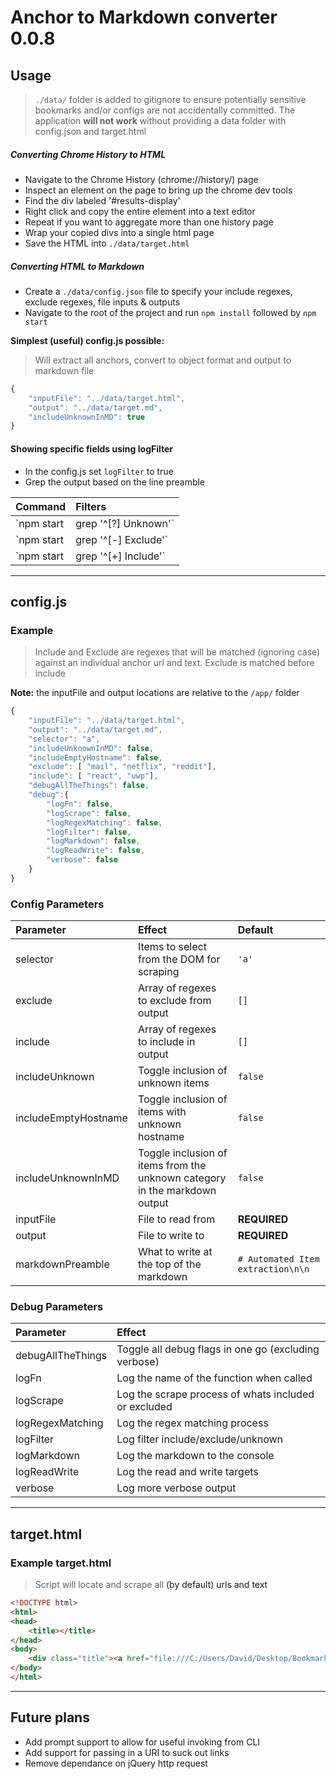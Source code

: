 # Anchor to Markdown converter 0.0.8

## Usage

> `./data/` folder is added to gitignore to ensure potentially sensitive bookmarks and/or configs are not accidentally committed. The application **will not work** without providing a data folder with config.json and target.html

##### Converting Chrome History to HTML

* Navigate to the Chrome History (chrome://history/) page
* Inspect an element on the page to bring up the chrome dev tools
* Find the div labeled '#results-display'
* Right click and copy the entire element into a text editor
* Repeat if you want to aggregate more than one history page
* Wrap your copied divs into a single html page
* Save the HTML into `./data/target.html`

##### Converting HTML to Markdown

* Create a `./data/config.json` file to specify your include regexes, exclude regexes, file inputs & outputs
* Navigate to the root of the project and run `npm install` followed by `npm start`

**Simplest (useful) config.js possible:**

> Will extract all anchors, convert to object format and output to markdown file

```javascript
{
    "inputFile": "../data/target.html",
    "output": "../data/target.md",
    "includeUnknownInMD": true
}
```

#### Showing specific fields using **logFilter**

* In the config.js set `logFilter` to true
* Grep the output based on the line preamble

Command | Filters
:--- | :---
`npm start | grep '^\[?\] Unknown'` |`[?] Unknown`
`npm start | grep '^\[\-\] Exclude'` |`[-] Exclude`
`npm start | grep '^\[+\] Include'` |`[+] Include`

--- 

## config.js

### Example

> Include and Exclude are regexes that will be matched (ignoring case) against an individual anchor url and text. Exclude is matched before include

**Note:** the inputFile and output locations are relative to the `/app/` folder

```javascript
{
    "inputFile": "../data/target.html",
    "output": "../data/target.md",
    "selector": "a",
    "includeUnknownInMD": false,
    "includeEmptyHostname": false,
    "exclude": [ "mail", "netflix", "reddit"],
    "include": [ "react", "uwp"],
    "debugAllTheThings": false,
    "debug":{
        "logFn": false,
        "logScrape": false,
        "logRegexMatching": false,
        "logFilter": false,
        "logMarkdown": false,
        "logReadWrite": false,
        "verbose": false
    }
}
```

### Config Parameters

Parameter | Effect | Default
:--- | :--- | :---
selector | Items to select from the DOM for scraping | `'a'`
exclude | Array of regexes to exclude from output | `[]`
include | Array of regexes to include in output | `[]`
includeUnknown | Toggle inclusion of unknown items | `false`
includeEmptyHostname | Toggle inclusion of items with unknown hostname | `false`
includeUnknownInMD | Toggle inclusion of items from the unknown category in the markdown output | `false`
inputFile | File to read from | **REQUIRED**
output | File to write to | **REQUIRED**
markdownPreamble | What to write at the top of the markdown | `# Automated Item extraction\n\n`


### Debug Parameters

Parameter | Effect
:--- | :---
debugAllTheThings | Toggle all debug flags in one go (excluding verbose)
logFn | Log the name of the function when called
logScrape | Log the scrape process of whats included or excluded
logRegexMatching | Log the regex matching process
logFilter | Log filter include/exclude/unknown
logMarkdown | Log the markdown to the console
logReadWrite | Log the read and write targets
verbose | Log more verbose output

---

## target.html

### Example target.html

> Script will locate and scrape all <a> (by default) urls and text

```html
<!DOCTYPE html>
<html>
<head>
    <title></title>
</head>
<body>
    <div class="title"><a href="file:///C:/Users/David/Desktop/Bookmarks.html" id="id-0" target="_top" title="file:///C:/Users/David/Desktop/Bookmarks.html" focus-type="title" tabindex="0">file:///C:/Users/David/Desktop/Bookmarks.html</a></div>
</body>
</html>
```

---

## Future plans

* Add prompt support to allow for useful invoking from CLI
* Add support for passing in a URI to suck out links
* Remove dependance on jQuery http request